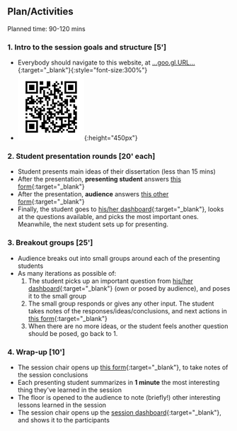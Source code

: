 ## Plan/Activities

Planned time: 90-120 mins


### 1. Intro to the session goals and structure **[5']**
* Everybody should navigate to this website, at [...goo.gl.URL...](...goo.gl.URL...){:target="_blank"}{:style="font-size:300%"}
* ![... or scan this!](assets/qr.png){:height="450px"}

### 2. Student presentation rounds **[20' each]**
* Student presents main ideas of their dissertation (less than 15 mins)
* After the presentation, **presenting student** answers [this form](...form.1b.URL...){:target="_blank"}
* After the presentation, **audience** answers [this other form](...form.1a.URL...m){:target="_blank"}
* Finally, the student goes to [his/her dashboard](...dashboard.student.URL...){:target="_blank"}, looks at the questions available, and picks the most important ones. Meanwhile, the next student sets up for presenting.

### 3. Breakout groups **[25']**
* Audience breaks out into small groups around each of the presenting students
* As many iterations as possible of:
    1. The student picks up an important question from [his/her dashboard](...dashboard.student.URL...){:target="_blank"} (own or posed by audience), and poses it to the small group
    2. The small group responds or gives any other input. The student takes notes of the responses/ideas/conclusions, and next actions in [this form](...form.2.URL...){:target="_blank"}
    3. When there are no more ideas, or the student feels another question should be posed, go back to 1.

### 4. Wrap-up **[10']**
* The session chair opens up [this form](...form.3.URL...){:target="_blank"}, to take notes of the session conclusions
* Each presenting student summarizes in **1 minute** the most interesting thing they've learned in the session
* The floor is opened to the audience to note (briefly!) other interesting lessons learned in the session
* The session chair opens up the [session dashboard](...dashboard.session.URL...){:target="_blank"}, and shows it to the participants
